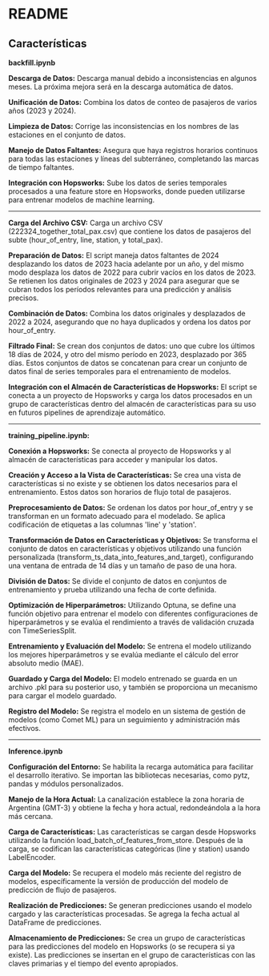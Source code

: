 # README

## Características

**backfill.ipynb**  

**Descarga de Datos:** Descarga manual debido a inconsistencias en algunos meses. La próxima mejora será en la descarga automática de datos.

**Unificación de Datos:** Combina los datos de conteo de pasajeros de varios años (2023 y 2024).

**Limpieza de Datos:** Corrige las inconsistencias en los nombres de las estaciones en el conjunto de datos.

**Manejo de Datos Faltantes:** Asegura que haya registros horarios continuos para todas las estaciones y líneas del subterráneo, completando las marcas de tiempo faltantes.

**Integración con Hopsworks:** Sube los datos de series temporales procesados a una feature store en Hopsworks, donde pueden utilizarse para entrenar modelos de machine learning.

---

**Carga del Archivo CSV:** Carga un archivo CSV (222324_together_total_pax.csv) que contiene los datos de pasajeros del subte (hour_of_entry, line, station, y total_pax).

**Preparación de Datos:** El script maneja datos faltantes de 2024 desplazando los datos de 2023 hacia adelante por un año, y del mismo modo desplaza los datos de 2022 para cubrir vacíos en los datos de 2023. Se retienen los datos originales de 2023 y 2024 para asegurar que se cubran todos los períodos relevantes para una predicción y análisis precisos.

**Combinación de Datos:** Combina los datos originales y desplazados de 2022 a 2024, asegurando que no haya duplicados y ordena los datos por hour_of_entry.

**Filtrado Final:** Se crean dos conjuntos de datos: uno que cubre los últimos 18 días de 2024, y otro del mismo período en 2023, desplazado por 365 días. Estos conjuntos de datos se concatenan para crear un conjunto de datos final de series temporales para el entrenamiento de modelos.

**Integración con el Almacén de Características de Hopsworks:** El script se conecta a un proyecto de Hopsworks y carga los datos procesados en un grupo de características dentro del almacén de características para su uso en futuros pipelines de aprendizaje automático.

---

**training_pipeline.ipynb:**  

**Conexión a Hopsworks:** Se conecta al proyecto de Hopsworks y al almacén de características para acceder y manipular los datos.

**Creación y Acceso a la Vista de Características:** Se crea una vista de características si no existe y se obtienen los datos necesarios para el entrenamiento. Estos datos son horarios de flujo total de pasajeros.

**Preprocesamiento de Datos:** Se ordenan los datos por hour_of_entry y se transforman en un formato adecuado para el modelado. Se aplica codificación de etiquetas a las columnas 'line' y 'station'.

**Transformación de Datos en Características y Objetivos:** Se transforma el conjunto de datos en características y objetivos utilizando una función personalizada (transform_ts_data_into_features_and_target), configurando una ventana de entrada de 14 días y un tamaño de paso de una hora.

**División de Datos:** Se divide el conjunto de datos en conjuntos de entrenamiento y prueba utilizando una fecha de corte definida.

**Optimización de Hiperparámetros:** Utilizando Optuna, se define una función objetivo para entrenar el modelo con diferentes configuraciones de hiperparámetros y se evalúa el rendimiento a través de validación cruzada con TimeSeriesSplit.

**Entrenamiento y Evaluación del Modelo:** Se entrena el modelo utilizando los mejores hiperparámetros y se evalúa mediante el cálculo del error absoluto medio (MAE).

**Guardado y Carga del Modelo:** El modelo entrenado se guarda en un archivo .pkl para su posterior uso, y también se proporciona un mecanismo para cargar el modelo guardado.

**Registro del Modelo:** Se registra el modelo en un sistema de gestión de modelos (como Comet ML) para un seguimiento y administración más efectivos.

---

**Inference.ipynb**  

**Configuración del Entorno:** Se habilita la recarga automática para facilitar el desarrollo iterativo. Se importan las bibliotecas necesarias, como pytz, pandas y módulos personalizados.

**Manejo de la Hora Actual:** La canalización establece la zona horaria de Argentina (GMT-3) y obtiene la fecha y hora actual, redondeándola a la hora más cercana.

**Carga de Características:** Las características se cargan desde Hopsworks utilizando la función load_batch_of_features_from_store. Después de la carga, se codifican las características categóricas (line y station) usando LabelEncoder.

**Carga del Modelo:** Se recupera el modelo más reciente del registro de modelos, específicamente la versión de producción del modelo de predicción de flujo de pasajeros.

**Realización de Predicciones:** Se generan predicciones usando el modelo cargado y las características procesadas. Se agrega la fecha actual al DataFrame de predicciones.

**Almacenamiento de Predicciones:** Se crea un grupo de características para las predicciones del modelo en Hopsworks (o se recupera si ya existe). Las predicciones se insertan en el grupo de características con las claves primarias y el tiempo del evento apropiados.
